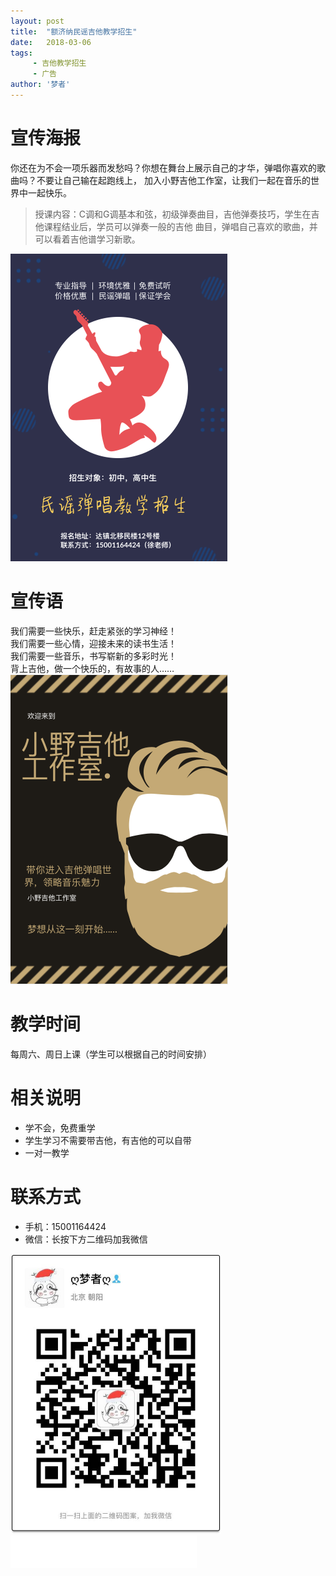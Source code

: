 ```yaml
---
layout: post
title:  "额济纳民谣吉他教学招生"
date:   2018-03-06
tags:
     - 吉他教学招生
     - 广告
author: '梦者'
---
```

# 宣传海报

你还在为不会一项乐器而发愁吗？你想在舞台上展示自己的才华，弹唱你喜欢的歌曲吗？不要让自己输在起跑线上，
加入小野吉他工作室，让我们一起在音乐的世界中一起快乐。 <br/>

> 授课内容：C调和G调基本和弦，初级弹奏曲目，吉他弹奏技巧，学生在吉他课程结业后，学员可以弹奏一般的吉他
曲目，弹唱自己喜欢的歌曲，并可以看着吉他谱学习新歌。

<img src="/img/gteach.png" class="img-thumbnail" style="zoom:50%" />

# 宣传语
我们需要一些快乐，赶走紧张的学习神经！<br/>
我们需要一些心情，迎接未来的读书生活！<br/>
我们需要一些音乐，书写崭新的多彩时光！<br/>
背上吉他，做一个快乐的，有故事的人……
<img src="/img/xiaoye.png" class="img-thumbnail" style="zoom:50%" />

# 教学时间
每周六、周日上课（学生可以根据自己的时间安排）

# 相关说明
  * 学不会，免费重学
  * 学生学习不需要带吉他，有吉他的可以自带
  * 一对一教学

# 联系方式

 * 手机：15001164424
 * 微信：长按下方二维码加我微信
 <img src="/img/weixin.jpeg" class="img-thumbnail" style="zoom:50%" />

 <iframe frameborder="no"  border="0" marginwidth="0" marginheight="0" width="298" height="52" src="//music.163.com/outchain/player?type=2&id=436514312&auto=0&height=32"></iframe>